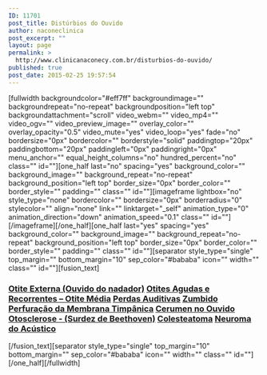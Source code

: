 ```yaml
---
ID: 11701
post_title: Distúrbios do Ouvido
author: naconeclinica
post_excerpt: ""
layout: page
permalink: >
  http://www.clinicanaconecy.com.br/disturbios-do-ouvido/
published: true
post_date: 2015-02-25 19:57:54
---
```

[fullwidth backgroundcolor="#eff7ff" backgroundimage="" backgroundrepeat="no-repeat" backgroundposition="left top" backgroundattachment="scroll" video_webm="" video_mp4="" video_ogv="" video_preview_image="" overlay_color="" overlay_opacity="0.5" video_mute="yes" video_loop="yes" fade="no" bordersize="0px" bordercolor="" borderstyle="solid" paddingtop="20px" paddingbottom="20px" paddingleft="0px" paddingright="0px" menu_anchor="" equal_height_columns="no" hundred_percent="no" class="" id=""][one_half last="no" spacing="yes" background_color="" background_image="" background_repeat="no-repeat" background_position="left top" border_size="0px" border_color="" border_style="" padding="" class="" id=""][imageframe lightbox="no" style_type="none" bordercolor="" bordersize="0px" borderradius="0" stylecolor="" align="none" link="" linktarget="_self" animation_type="0" animation_direction="down" animation_speed="0.1" class="" id=""] <img src="http://www.clinicanaconecy.com.br/wp-content/uploads/2015/02/a03.jpg" alt="" />[/imageframe][/one_half][one_half last="yes" spacing="yes" background_color="" background_image="" background_repeat="no-repeat" background_position="left top" border_size="0px" border_color="" border_style="" padding="" class="" id=""][separator style_type="single" top_margin="" bottom_margin="10" sep_color="#bababa" icon="" width="" class="" id=""][fusion_text]
<h3><a title="Otite Externa (Ouvido do nadador)" href="http://www.clinicanaconecy.com.br/areas-de-atuacao/otite-externa-ouvido-do-nadador/">Otite Externa (Ouvido do nadador)</a>
<a title="Otites Agudas e Recorrentes – Otite Média" href="http://www.clinicanaconecy.com.br/areas-de-atuacao/otites-agudas-e-recorrentes-otite-media/">Otites Agudas e Recorrentes – Otite Média</a>
<a title="Perdas Auditivas" href="http://www.clinicanaconecy.com.br/areas-de-atuacao/perdas-auditivas/">Perdas Auditivas</a>
<a title="Zumbido" href="http://www.clinicanaconecy.com.br/areas-de-atuacao/zumbido/">Zumbido</a>
<a title="Perfuração da Membrana Timpânica" href="http://www.clinicanaconecy.com.br/areas-de-atuacao/perfuracao-da-membrana-timpanica/">Perfuração da Membrana Timpânica</a>
<a title="Cerumen no Ouvido" href="http://www.clinicanaconecy.com.br/areas-de-atuacao/cerumen-no-ouvido/">Cerumen no Ouvido</a>
<a title="Otosclerose – (Surdez de Beethoven)" href="http://www.clinicanaconecy.com.br/areas-de-atuacao/otosclerose-surdez-de-beethoven/">Otosclerose - (Surdez de Beethoven)</a>
<a title="Colesteatoma" href="http://www.clinicanaconecy.com.br/areas-de-atuacao/colesteatoma/">Colesteatoma</a>
<a title="Neuroma do Acústico" href="http://www.clinicanaconecy.com.br/areas-de-atuacao/neuroma-do-acustico/">Neuroma do Acústico</a></h3>
[/fusion_text][separator style_type="single" top_margin="10" bottom_margin="" sep_color="#bababa" icon="" width="" class="" id=""][/one_half][/fullwidth]